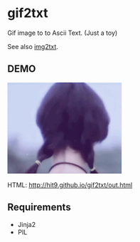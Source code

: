 gif2txt
=======

Gif image to to Ascii Text. (Just a toy)

See also [img2txt](https://github.com/hit9/img2txt).

DEMO
----

![](test.gif)

HTML: http://hit9.github.io/gif2txt/out.html

Requirements
-----------

* Jinja2
* PIL
